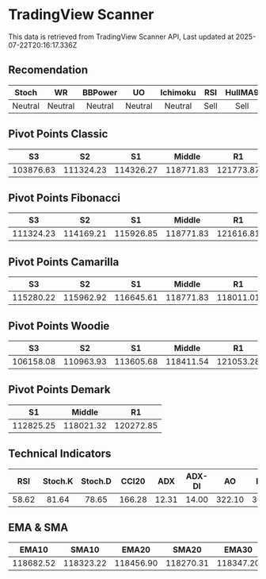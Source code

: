 # TradingView Scanner
This data is retrieved from TradingView Scanner API, Last updated at 2025-07-22T20:16:17.336Z

## Recomendation
| Stoch | WR | BBPower | UO | Ichimoku | RSI | HullMA9 |
| :---: | :---: | :---: | :---: | :---: | :---: | :---: |
| Neutral | Neutral | Neutral | Neutral | Neutral | Sell | Sell |

## Pivot Points Classic
| S3 | S2 | S1 | Middle | R1 | R2 | R3 |
| :---: | :---: | :---: | :---: | :---: | :---: | :---: |
| 103876.63 | 111324.23 | 114326.27 | 118771.83 | 121773.87 | 126219.43 | 133667.03 |

## Pivot Points Fibonacci
| S3 | S2 | S1 | Middle | R1 | R2 | R3 |
| :---: | :---: | :---: | :---: | :---: | :---: | :---: |
| 111324.23 | 114169.21 | 115926.85 | 118771.83 | 121616.81 | 123374.45 | 126219.43 |

## Pivot Points Camarilla
| S3 | S2 | S1 | Middle | R1 | R2 | R3 |
| :---: | :---: | :---: | :---: | :---: | :---: | :---: |
| 115280.22 | 115962.92 | 116645.61 | 118771.83 | 118011.01 | 118693.70 | 119376.40 |

## Pivot Points Woodie
| S3 | S2 | S1 | Middle | R1 | R2 | R3 |
| :---: | :---: | :---: | :---: | :---: | :---: | :---: |
| 106158.08 | 110963.93 | 113605.68 | 118411.54 | 121053.28 | 125859.14 | 128500.88 |

## Pivot Points Demark
| S1 | Middle | R1 |
| :---: | :---: | :---: |
| 112825.25 | 118021.32 | 120272.85 |

## Technical Indicators
| RSI | Stoch.K | Stoch.D | CCI20 | ADX | ADX-DI | AO | Mom | MACD | MACD | W.R | HullMA9 |
| :---: | :---: | :---: | :---: | :---: | :---: | :---: | :---: | :---: | :---: | :---: | :---: |
| 58.62 | 81.64 | 78.65 | 166.28 | 12.31 | 14.00 | 322.10 | 303.23 | 209.73 | 27.00 | -12.74 | 119782.56 |

## EMA & SMA
| EMA10 | SMA10 | EMA20 | SMA20 | EMA30 | SMA30 | EMA50 | SMA50 | EMA100 | SMA100 | EMA200 | SMA200 |
| :---: | :---: | :---: | :---: | :---: | :---: | :---: | :---: | :---: | :---: | :---: | :---: |
| 118682.52 | 118323.22 | 118456.90 | 118270.31 | 118347.20 | 118366.35 | 117889.89 | 118314.89 | 115992.80 | 115923.45 | 112813.90 | 111133.13 |